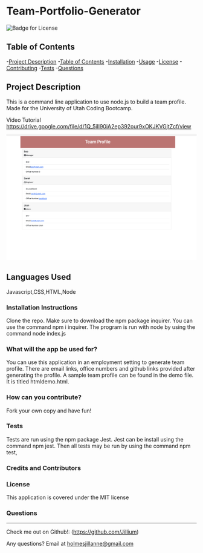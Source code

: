 # Team-Portfolio-Generator

  ![Badge for License](https://img.shields.io/badge/license-MIT-informational)
  
  ## Table of Contents
  -[Project Description](#projectDescription)
  -[Table of Contents](#tableofContents)
  -[Installation](#installation)
  -[Usage](#usage)
  -[License](#license)
  -[Contributing](#contributing)
  -[Tests](#tests)
  -[Questions](#questions)


  ## Project Description 
  This is a command line application to use node.js to build a team profile. Made for the University of Utah Coding Bootcamp.
  
  Video Tutorial
  https://drive.google.com/file/d/1Q_5ilI90iA2ep392our9xOKJKVGjtZcf/view

  <img src = "./assets/screenshot.png">

  
  
  
  ## Languages Used 
  Javascript,CSS,HTML,Node

  ### Installation Instructions
  Clone the repo. Make sure to download the npm package inquirer. You can use the command npm i inquirer. The program is run with node by using the command node index.js

  ### What will the app be used for? 
  You can use this application in an employment setting to generate team profile. There are email links, office numbers and github links provided after generating the profile. A sample team profile can be found in the demo file. It is titled htmldemo.html. 

  ### How can you contribute?
  Fork your own copy and have fun!

  ### Tests 
  Tests are run using the npm package Jest. Jest can be install using the command npm jest. Then all tests may be run by using the command npm test,

  ### Credits and Contributors 
  

  ### License
  This application is covered under the MIT license
  

  ### Questions
  -------------------------------------------------------------------------------------------------------
  
  Check me out on Github!: (https://github.com/Jillium) 
  
  Any questions? Email at holmesjillanne@gmail.com
